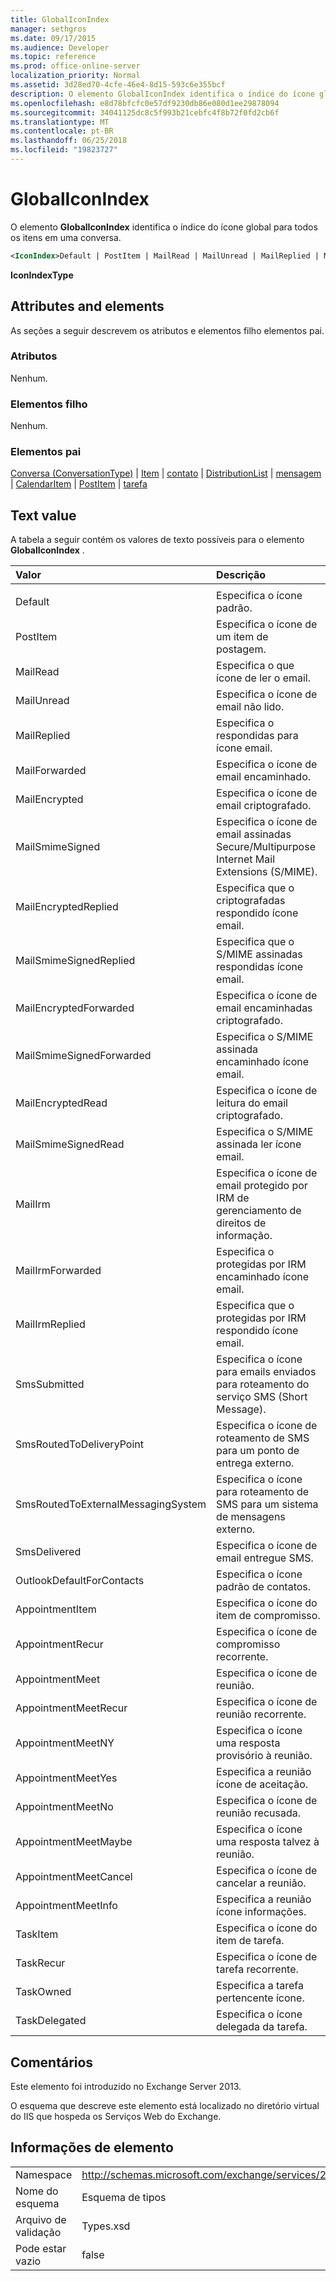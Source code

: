 ```yaml
---
title: GlobalIconIndex
manager: sethgros
ms.date: 09/17/2015
ms.audience: Developer
ms.topic: reference
ms.prod: office-online-server
localization_priority: Normal
ms.assetid: 3d28ed70-4cfe-46e4-8d15-593c6e355bcf
description: O elemento GlobalIconIndex identifica o índice do ícone global para todos os itens em uma conversa.
ms.openlocfilehash: e8d78bfcfc0e57df9230db86e080d1ee29878094
ms.sourcegitcommit: 34041125dc8c5f993b21cebfc4f8b72f0fd2cb6f
ms.translationtype: MT
ms.contentlocale: pt-BR
ms.lasthandoff: 06/25/2018
ms.locfileid: "19823727"
---
```

# <a name="globaliconindex"></a>GlobalIconIndex

O elemento **GlobalIconIndex** identifica o índice do ícone global para todos os itens em uma conversa. 
  
```XML
<IconIndex>Default | PostItem | MailRead | MailUnread | MailReplied | MailForwarded | MailEncrypted | MailSmimeSigned | MailEncrytedReplied | MailSmimeSignedReplied | MailEncryptedForwarded | MailSmimeSignedForwarded | MailEncryptedRead | MailSmimeSignedRead | MailIrm | MaillrmForwarded | MaillrmReplied | SmsSubmitted | SmsRoutedToDeliveryPoint | SmsRoutedToExternalMessagingSystem | SmsDelivered | OutlookDefaultForContacts | AppointmentItem | AppointmentRecur | AppointmentMeet | AppointmentMeetRecur | AppointmentMeetNY | AppointmentMeetYes | AppointmentMeetNo | AppointmentMeetMaybe | AppointmentMeetCancel | AppointmentMeetInfo | TaskItem | TaskRecur | TaskOwned | TaskDelegated</IconIndex>
```

 **IconIndexType**
## <a name="attributes-and-elements"></a>Attributes and elements

As seções a seguir descrevem os atributos e elementos filho elementos pai.
  
### <a name="attributes"></a>Atributos

Nenhum.
  
### <a name="child-elements"></a>Elementos filho

Nenhum.
  
### <a name="parent-elements"></a>Elementos pai

[Conversa (ConversationType)](conversation-conversationtype.md) | [Item](item.md) | [contato](contact.md) | [DistributionList](distributionlist.md) | [mensagem](message-ex15websvcsotherref.md) | [CalendarItem](calendaritem.md) | [PostItem](postitem.md) | [tarefa ](task.md)
  
## <a name="text-value"></a>Text value

A tabela a seguir contém os valores de texto possíveis para o elemento **GlobalIconIndex** . 
  
|**Valor**|**Descrição**|
|:-----|:-----|
|||
|Default  <br/> |Especifica o ícone padrão.  <br/> |
|PostItem  <br/> |Especifica o ícone de um item de postagem.  <br/> |
|MailRead  <br/> |Especifica o que ícone de ler o email.  <br/> |
|MailUnread  <br/> |Especifica o ícone de email não lido.  <br/> |
|MailReplied  <br/> |Especifica o respondidas para ícone email.  <br/> |
|MailForwarded  <br/> |Especifica o ícone de email encaminhado.  <br/> |
|MailEncrypted  <br/> |Especifica o ícone de email criptografado.  <br/> |
|MailSmimeSigned  <br/> |Especifica o ícone de email assinadas Secure/Multipurpose Internet Mail Extensions (S/MIME).  <br/> |
|MailEncryptedReplied  <br/> |Especifica que o criptografadas respondido ícone email.  <br/> |
|MailSmimeSignedReplied  <br/> |Especifica que o S/MIME assinadas respondidas ícone email.  <br/> |
|MailEncryptedForwarded  <br/> |Especifica o ícone de email encaminhadas criptografado.  <br/> |
|MailSmimeSignedForwarded  <br/> |Especifica o S/MIME assinada encaminhado ícone email.  <br/> |
|MailEncryptedRead  <br/> |Especifica o ícone de leitura do email criptografado.  <br/> |
|MailSmimeSignedRead  <br/> |Especifica o S/MIME assinada ler ícone email.  <br/> |
|MailIrm  <br/> |Especifica o ícone de email protegido por IRM de gerenciamento de direitos de informação.  <br/> |
|MailIrmForwarded  <br/> |Especifica o protegidas por IRM encaminhado ícone email.  <br/> |
|MailIrmReplied  <br/> |Especifica que o protegidas por IRM respondido ícone email.  <br/> |
|SmsSubmitted  <br/> |Especifica o ícone para emails enviados para roteamento do serviço SMS (Short Message).  <br/> |
|SmsRoutedToDeliveryPoint  <br/> |Especifica o ícone de roteamento de SMS para um ponto de entrega externo.  <br/> |
|SmsRoutedToExternalMessagingSystem  <br/> |Especifica o ícone para roteamento de SMS para um sistema de mensagens externo.  <br/> |
|SmsDelivered  <br/> |Especifica o ícone de email entregue SMS.  <br/> |
|OutlookDefaultForContacts  <br/> |Especifica o ícone padrão de contatos.  <br/> |
|AppointmentItem  <br/> |Especifica o ícone do item de compromisso.  <br/> |
|AppointmentRecur  <br/> |Especifica o ícone de compromisso recorrente.  <br/> |
|AppointmentMeet  <br/> |Especifica o ícone de reunião.  <br/> |
|AppointmentMeetRecur  <br/> |Especifica o ícone de reunião recorrente.  <br/> |
|AppointmentMeetNY  <br/> |Especifica o ícone uma resposta provisório à reunião.  <br/> |
|AppointmentMeetYes  <br/> |Especifica a reunião ícone de aceitação.  <br/> |
|AppointmentMeetNo  <br/> |Especifica o ícone de reunião recusada.  <br/> |
|AppointmentMeetMaybe  <br/> |Especifica o ícone uma resposta talvez à reunião.  <br/> |
|AppointmentMeetCancel  <br/> |Especifica o ícone de cancelar a reunião.  <br/> |
|AppointmentMeetInfo  <br/> |Especifica a reunião ícone informações.  <br/> |
|TaskItem  <br/> |Especifica o ícone do item de tarefa.  <br/> |
|TaskRecur  <br/> |Especifica o ícone de tarefa recorrente.  <br/> |
|TaskOwned  <br/> |Especifica a tarefa pertencente ícone.  <br/> |
|TaskDelegated  <br/> |Especifica o ícone delegada da tarefa.  <br/> |
   
## <a name="remarks"></a>Comentários

Este elemento foi introduzido no Exchange Server 2013.
  
O esquema que descreve este elemento está localizado no diretório virtual do IIS que hospeda os Serviços Web do Exchange.
  
## <a name="element-information"></a>Informações de elemento

|||
|:-----|:-----|
|Namespace  <br/> |http://schemas.microsoft.com/exchange/services/2006/types  <br/> |
|Nome do esquema  <br/> |Esquema de tipos  <br/> |
|Arquivo de validação  <br/> |Types.xsd  <br/> |
|Pode estar vazio  <br/> |false  <br/> |
   

